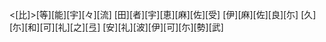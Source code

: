 <[比]>[等][能][宇][々][流] [田][者][宇][恵][麻][佐][受] [伊][麻][佐][良][尓] [久][尓][和][可][礼][之][弖] [安][礼][波][伊][可][尓][勢][武]
